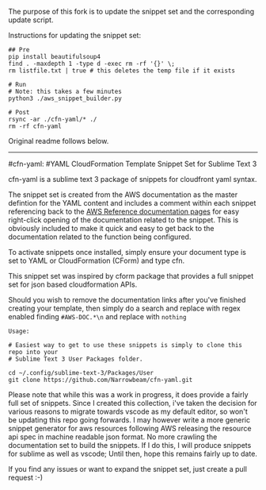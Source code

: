 The purpose of this fork is to update the snippet set and the corresponding update script.

Instructions for updating the snippet set:
```
## Pre
pip install beautifulsoup4
find . -maxdepth 1 -type d -exec rm -rf '{}' \;
rm listfile.txt | true # this deletes the temp file if it exists

# Run 
# Note: this takes a few minutes
python3 ./aws_snippet_builder.py

# Post
rsync -ar ./cfn-yaml/* ./
rm -rf cfn-yaml
```

Original readme follows below.

---


#cfn-yaml:
#YAML CloudFormation Template Snippet Set for Sublime Text 3


cfn-yaml is a sublime text 3 package of snippets for cloudfront yaml syntax.

The snippet set is created from the AWS documentation as the master defintion for the YAML content and includes a comment within each snippet referencing back to the [AWS Reference documentation pages](http://docs.aws.amazon.com/AWSCloudFormation/latest/UserGuide/aws-template-resource-type-ref.html) for easy right-click opening of the documentation related to the snippet.  This is obviously included to make it quick and easy to get back to the documentation related to the function being configured.

To activate snippets once installed, simply ensure your document type is set to YAML or CloudFormation (CForm) and type cfn.

This snippet set was inspired by cform package that provides a full snippet set for json based cloudformation APIs.

Should you wish to remove the documentation links after you've finished creating your template, then simply do a search and replace with regex enabled finding `#AWS-DOC.*\n` and replace with `nothing`

```
Usage:

# Easiest way to get to use these snippets is simply to clone this repo into your 
# Sublime Text 3 User Packages folder.

cd ~/.config/sublime-text-3/Packages/User
git clone https://github.com/Narrowbeam/cfn-yaml.git
```
Please note that while this was a work in progress, it does provide a fairly full set of snippets.  Since I created this collection, i've taken the decision for various reasons to migrate towards vscode as my default editor, so won't be updating this repo going forwards.  I may however write a more generic snippet generator for aws resources following AWS releasing the resource api spec in machine readable json format.  No more crawling the documentation set to build the snippets.  If I do this, I will produce snippets for sublime as well as vscode; Until then, hope this remains fairly up to date.

If you find any issues or want to expand the snippet set, just create a pull request :-)

